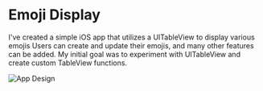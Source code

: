 
# Emoji Display
I've created a simple iOS app that utilizes a UITableView to display various emojis Users can create and update their emojis, and many other features can be added. My initial goal was to experiment with UITableView and create custom TableView functions.

![App Design](https://github.com/abdullaharslan01/EmojiDisplay/assets/125302932/841fe26e-1ff8-4a28-a717-90c06b0d9275)


